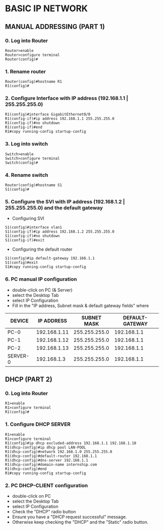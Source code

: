 # BASIC IP NETWORK
## MANUAL ADDRESSING (PART 1)
### 0. Log into Router 
~~~~
Router>enable    
Router>configure terminal    
Router(config)#
~~~~
### 1. Rename router 
~~~~   
Router(config)#hostname R1
R1(config)#
~~~~
### 2. Configure Interface with IP address (192.168.1.1 | 255.255.255.0) 
~~~~   
R1(config)#interface GigabitEthernet0/0
R1(config-if)#ip address 192.168.1.1 255.255.255.0
R1(config-if)#no shutdown
R1(config-if)#end
R1#copy running-config startup-config
~~~~
### 3. Log into switch
~~~~
Switch>enable    
Switch>configure terminal    
Switch(config)#
~~~~
### 4. Rename switch 
~~~~   
Router(config)#hostname S1
S1(config)#
~~~~
### 5. Configure the SVI with IP address (192.168.1.2 | 255.255.255.0) and the default gateway
* Configuring SVI
~~~~   
S1(config)#interface vlan1
S1(config-if)#ip address 192.168.1.2 255.255.255.0
S1(config-if)#no shutdown
S1(config-if)#exit
~~~~
* Configuring the default router
~~~~
S1(config)#ip default-gateway 192.168.1.1
S1(config)#exit
S1#copy running-config startup-config
~~~~
### 6. PC manual IP configuration
* double-click on PC (& Server)
* select the Desktop Tab
* select IP Configuration
* Fill in the "IP address, Subnet mask & default gateway fields" where 

| DEVICE        | IP ADDRESS    |SUBNET MASK    | DEFAULT-GATEWAY    |
| ------------- | ------------- |-------------- | ------------------ |
| PC-0          |  192.168.1.11 | 255.255.255.0 | 192.168.1.1        | 
| PC-1          |  192.168.1.12 | 255.255.255.0 | 192.168.1.1        |
| PC-2          |  192.168.1.13 | 255.255.255.0 | 192.168.1.1        | 
| SERVER-0      |  192.168.1.3  | 255.255.255.0 | 192.168.1.1        | 
 
## DHCP (PART 2)
### 0. Log into Router 
~~~~
R1>enable    
R1>configure terminal    
R1(config)#
~~~~
### 1. Configure DHCP SERVER 
~~~~
R1>enable    
R1>configure terminal    
R1(config)#ip dhcp excluded-address 192.168.1.1 192.168.1.10
R1(dhcp-config)#ip dhcp pool LAN-POOL
R1(dhcp-config)#network 192.168.1.0 255.255.255.0
R1(dhcp-config)#default-router 192.168.1.1
R1(dhcp-config)#dns-server 192.168.1.1
R1(dhcp-config)#domain-name internship.com
R1(dhcp-config)#end
R1#copy running-config startup-config
~~~~
### 2. PC DHCP-CLIENT configuration
* double-click on PC
* select the Desktop Tab
* select IP Configuration
* Check the "DHCP" radio button
* Ensure you have a "DHCP request successful" message.
* Otherwise keep checking the "DHCP" and the "Static" radio button.
